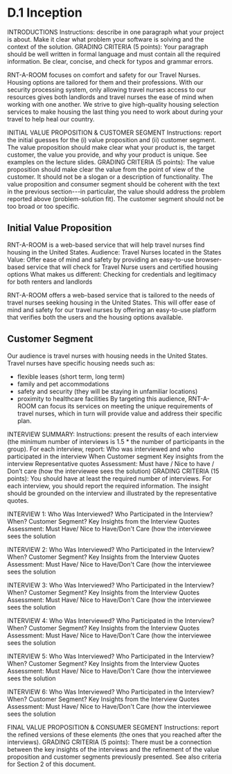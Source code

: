 # D.1 Inception
INTRODUCTIONS
      Instructions:
      describe in one paragraph what your project is about. Make it clear what problem your software is solving and the context of the solution.
      GRADING CRITERIA (5 points): Your paragraph should be well written in formal language and must contain all the required information. Be clear, concise, and check for typos and grammar errors. 


RNT-A-ROOM focuses on comfort and safety for our Travel Nurses. Housing options are tailored for them and their professions. With our security processing system, only allowing travel nurses access to our resources gives both landlords and travel nurses the ease of mind when working with one another. We strive to give high-quality housing selection services to make housing the last thing you need to work about during your travel to help heal our country. 


INITIAL VALUE PROPOSITION & CUSTOMER SEGMENT
      Instructions: 
      report the initial guesses for the (i) value proposition and (ii) customer segment. The value proposition should make clear what your product is, the target customer, the value you provide, and why your product is unique. See examples on the lecture slides.
      GRADING CRITERIA (5 points): The value proposition should make clear the value from the point of view of the customer. It should not be a slogan or a description of functionality. The value proposition and consumer segment should be coherent with the text in the previous section---in particular, the value should address the problem reported above (problem-solution fit). The customer segment should not be too broad or too specific. 

Initial Value Proposition
-------------------------
RNT-A-ROOM is a web-based service that will help travel nurses find housing in the United States.
Audience: Travel Nurses located in the States
Value: Offer ease of mind and safety by providing an easy-to-use browser-based service that will check for Travel Nurse users and certified housing options
What makes us different: Checking for credentials and legitimacy for both renters and landlords

RNT-A-ROOM offers a web-based service that is tailored to the needs of travel nurses seeking housing in the United States. This will offer ease of mind and safety for our travel nurses by offering an easy-to-use platform that verifies both the users and the housing options available. 


Customer Segment
----------------
Our audience is travel nurses with housing needs in the United States. Travel nurses have specific housing needs such as:
- flexible leases (short term, long term)
- family and pet accommodations
- safety and security (they will be staying in unfamiliar locations)
- proximity to healthcare facilities
By targeting this audience, RNT-A-ROOM can focus its services on meeting the unique requirements of travel nurses, which in turn will provide value and address their specific plan.


INTERVIEW SUMMARY:
      Instructions:
      present the results of each interview (the minimum number of interviews is 1.5 * the number of participants in the group). 
      For each interview, report:
         Who was interviewed and who participated in the interview
         When
         Customer segment
         Key insights from the interview
         Representative quotes
         Assessment: Must have / Nice to have / Don’t care (how the interviewee sees the solution)
      GRADING CRITERIA (15 points): You should have at least the required number of interviews. For each interview, you should report the required information. The insight should be grounded on the interview and illustrated by the representative quotes. 


INTERVIEW 1:
      Who Was Interviewed?
      Who Participated in the Interview?
      When?
      Customer Segment?
      Key Insights from the Interview
      Quotes
      Assessment: Must Have/ Nice to Have/Don't Care (how the interviewee sees the solution


INTERVIEW 2:
      Who Was Interviewed?
      Who Participated in the Interview?
      When?
      Customer Segment?
      Key Insights from the Interview
      Quotes
      Assessment: Must Have/ Nice to Have/Don't Care (how the interviewee sees the solution


INTERVIEW 3:
      Who Was Interviewed?
      Who Participated in the Interview?
      When?
      Customer Segment?
      Key Insights from the Interview
      Quotes
      Assessment: Must Have/ Nice to Have/Don't Care (how the interviewee sees the solution


INTERVIEW 4:
      Who Was Interviewed?
      Who Participated in the Interview?
      When?
      Customer Segment?
      Key Insights from the Interview
      Quotes
      Assessment: Must Have/ Nice to Have/Don't Care (how the interviewee sees the solution


INTERVIEW 5:
      Who Was Interviewed?
      Who Participated in the Interview?
      When?
      Customer Segment?
      Key Insights from the Interview
      Quotes
      Assessment: Must Have/ Nice to Have/Don't Care (how the interviewee sees the solution


INTERVIEW 6:
      Who Was Interviewed?
      Who Participated in the Interview?
      When?
      Customer Segment?
      Key Insights from the Interview
      Quotes
      Assessment: Must Have/ Nice to Have/Don't Care (how the interviewee sees the solution  



FINAL VALUE PROPOSITION & CONSUMER SEGMENT
      Instructions:
      report the refined versions of these elements (the ones that you reached after the interviews). 
      GRADING CRITERIA (5 points): There must be a connection between the key insights of the interviews and the refinement of the value proposition and customer segments previously presented. See also criteria for Section 2 of this document.
